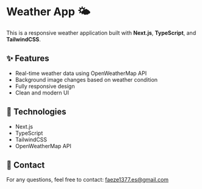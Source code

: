 # Weather App 🌤️

This is a responsive weather application built with **Next.js**, **TypeScript**, and **TailwindCSS**.

## ✨ Features

- Real-time weather data using OpenWeatherMap API
- Background image changes based on weather condition
- Fully responsive design
- Clean and modern UI

## 🚀 Technologies

- Next.js
- TypeScript
- TailwindCSS
- OpenWeatherMap API

## 📧 Contact

For any questions, feel free to contact: [faeze1377.es@gmail.com](mailto:faeze1377.es@gmail.com)
